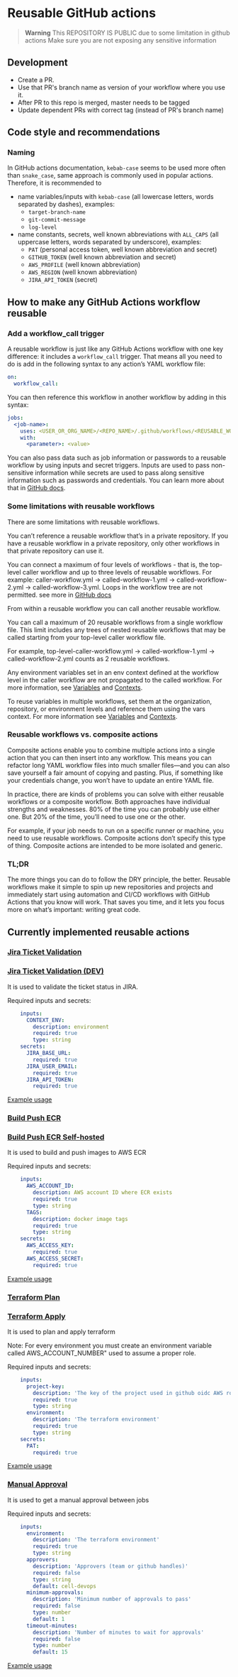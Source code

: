 # Reusable GitHub actions

> **Warning**
> This REPOSITORY IS PUBLIC due to some limitation in github actions
> Make sure you are not exposing any sensitive information

## Development

- Create a PR.
- Use that PR's branch name as version of your workflow where you use it.
- After PR to this repo is merged, master needs to be tagged
- Update dependent PRs with correct tag (instead of PR's branch name)

## Code style and recommendations

### Naming

In GitHub actions documentation, `kebab-case` seems to be used more often than `snake_case`, same approach is commonly used in popular actions. 
Therefore, it is recommended to

- name variables/inputs with `kebab-case` (all lowercase letters, words separated by dashes), examples:
  - `target-branch-name`
  - `git-commit-message`
  - `log-level`
- name constants, secrets, well known abbreviations with `ALL_CAPS` (all uppercase letters, words separated by underscore), examples:
  - `PAT` (personal access token, well known abbreviation and secret)
  - `GITHUB_TOKEN` (well known abbreviation and secret)
  - `AWS_PROFILE` (well known abbreviation)
  - `AWS_REGION` (well known abbreviation)
  - `JIRA_API_TOKEN` (secret)

## How to make any GitHub Actions workflow reusable

### Add a workflow_call trigger

A reusable workflow is just like any GitHub Actions workflow with one key difference: it includes a `workflow_call` trigger.
That means all you need to do is add in the following syntax to any action’s YAML workflow file:

```yaml
on:
  workflow_call:
```

You can then reference this workflow in another workflow by adding in this syntax:

```yaml
jobs:
  <job-name>:
    uses: <USER_OR_ORG_NAME>/<REPO_NAME>/.github/workflows/<REUSABLE_WORKFLOW_FILE.yml>@<TAG_OR_BRANCH>
    with:
      <parameter>: <value>  
```

You can also pass data such as job information or passwords to a reusable workflow by using inputs and secret triggers. Inputs are used to pass non-sensitive information while secrets are used to pass along sensitive information such as passwords and credentials. You can learn more about that in [GitHub docs](https://docs.github.com/en/actions/using-workflows/reusing-workflows#using-inputs-and-secrets-in-a-reusable-workflow).

### Some limitations with reusable workflows

There are some limitations with reusable workflows.

You can’t reference a reusable workflow that’s in a private repository. If you have a reusable workflow in a private repository, only other workflows in that private repository can use it.

You can connect a maximum of four levels of workflows - that is, the top-level caller workflow and up to three levels of reusable workflows. For example: caller-workflow.yml → called-workflow-1.yml → called-workflow-2.yml → called-workflow-3.yml. Loops in the workflow tree are not permitted. see more in [GitHub docs](https://docs.github.com/en/actions/using-workflows/reusing-workflows#nesting-reusable-workflows)

From within a reusable workflow you can call another reusable workflow.

You can call a maximum of 20 reusable workflows from a single workflow file. This limit includes any trees of nested reusable workflows that may be called starting from your top-level caller workflow file.

For example, top-level-caller-workflow.yml → called-workflow-1.yml → called-workflow-2.yml counts as 2 reusable workflows.

Any environment variables set in an env context defined at the workflow level in the caller workflow are not propagated to the called workflow. For more information, see [Variables](https://docs.github.com/en/actions/learn-github-actions/variables) and [Contexts](https://docs.github.com/en/actions/learn-github-actions/contexts#env-context).

To reuse variables in multiple workflows, set them at the organization, repository, or environment levels and reference them using the vars context. For more information see [Variables](https://docs.github.com/en/actions/learn-github-actions/variables) and [Contexts](https://docs.github.com/en/actions/learn-github-actions/contexts#vars-context).

### Reusable workflows vs. composite actions

Composite actions enable you to combine multiple actions into a single action that you can then insert into any workflow. This means you can refactor long YAML workflow files into much smaller files—and you can also save yourself a fair amount of copying and pasting. Plus, if something like your credentials change, you won’t have to update an entire YAML file.

In practice, there are kinds of problems you can solve with either reusable workflows or a composite workflow. Both approaches have individual strengths and weaknesses. 80% of the time you can probably use either one. But 20% of the time, you’ll need to use one or the other.

For example, if your job needs to run on a specific runner or machine, you need to use reusable workflows. Composite actions don’t specify this type of thing. Composite actions are intended to be more isolated and generic.

### TL;DR

The more things you can do to follow the DRY principle, the better. Reusable workflows make it simple to spin up new repositories and projects and immediately start using automation and CI/CD workflows with GitHub Actions that you know will work. That saves you time, and it lets you focus more on what’s important: writing great code.

## Currently implemented reusable actions

### [Jira Ticket Validation](https://github.com/EmesaDEV/actions/blob/master/.github/workflows/jira-validate-reusable.yml)

### [Jira Ticket Validation (DEV)](https://github.com/EmesaDEV/actions/blob/master/.github/workflows/jira-validate-dev-reusable.yml)

It is used to validate the ticket status in JIRA.

Required inputs and secrets:

```yaml
    inputs:
      CONTEXT_ENV:
        description: environment
        required: true
        type: string
    secrets:
      JIRA_BASE_URL:
        required: true
      JIRA_USER_EMAIL:
        required: true
      JIRA_API_TOKEN:
        required: true
```

[Example usage](https://github.com/EmesaDEV/dwh-lambda/tree/master/.github/workflows)

### [Build Push ECR](https://github.com/EmesaDEV/actions/blob/master/.github/workflows/ecr-buildpush-reusable.yml)

### [Build Push ECR Self-hosted](https://github.com/EmesaDEV/actions/blob/master/.github/workflows/ecr-buildpush-selfhosted-reusable.yml)

It is used to build and push images to AWS ECR

Required inputs and secrets:

```yaml
    inputs:
      AWS_ACCOUNT_ID:
        description: AWS account ID where ECR exists
        required: true
        type: string
      TAGS:
        description: docker image tags
        required: true
        type: string
    secrets:
      AWS_ACCESS_KEY:
        required: true
      AWS_ACCESS_SECRET:
        required: true
```

[Example usage](https://github.com/EmesaDEV/github-hosted-runner/blob/master/.github/workflows/image_build.yml)

### [Terraform Plan](https://github.com/EmesaDEV/actions/blob/master/.github/workflows/terraform-plan-reusable.yml)

### [Terraform Apply](https://github.com/EmesaDEV/actions/blob/master/.github/workflows/terraform-apply-reusable.yml)

It is used to plan and apply terraform

Note: For every environment you must create an environment variable called AWS_ACCOUNT_NUMBER" used to assume a proper role.

Required inputs and secrets:

```yaml
    inputs:
      project-key:
        description: 'The key of the project used in github oidc AWS role'
        required: true
        type: string
      environment:
        description: 'The terraform environment'
        required: true
        type: string
    secrets:
      PAT:
        required: true  
```

[Example usage](https://github.com/EmesaDEV/data-infra/blob/master/.github/workflows/terraform-deploy-dev.yml)

### [Manual Approval](https://github.com/EmesaDEV/actions/blob/master/.github/workflows/manual-approval-reusable.yml)

It is used to get a manual approval between jobs

Required inputs and secrets:

```yaml
    inputs:
      environment:
        description: 'The terraform environment'
        required: true
        type: string
      approvers:
        description: 'Approvers (team or github handles)'
        required: false
        type: string
        default: cell-devops
      minimum-approvals:
        description: 'Minimum number of approvals to pass'
        required: false
        type: number
        default: 1
      timeout-minutes:
        description: 'Number of minutes to wait for approvals'
        required: false
        type: number
        default: 15
```

[Example usage](https://github.com/EmesaDEV/data-infra/blob/master/.github/workflows/terraform-deploy-dev.yml)
